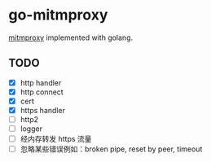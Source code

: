 # go-mitmproxy

[mitmproxy](https://mitmproxy.org/) implemented with golang.

## TODO

- [x] http handler
- [x] http connect
- [x] cert
- [x] https handler
- [ ] http2
- [ ] logger
- [ ] 经内存转发 https 流量
- [ ] 忽略某些错误例如：broken pipe, reset by peer, timeout
